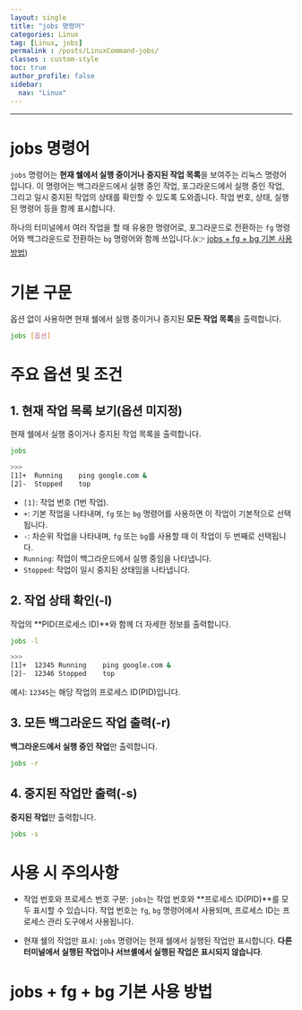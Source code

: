 ```yaml
---
layout: single
title: "jobs 명령어"
categories: Linux
tag: [Linux, jobs]
permalink : /posts/LinuxCommand-jobs/
classes : custom-style
toc: true
author_profile: false
sidebar:
  nav: "Linux"
---
```


<hr>

# jobs 명령어

`jobs` 명령어는 **현재 쉘에서 실행 중이거나 중지된 작업 목록**을 보여주는 리눅스 명령어입니다. 이 명령어는 백그라운드에서 실행 중인 작업, 포그라운드에서 실행 중인 작업, 그리고 일시 중지된 작업의 상태를 확인할 수 있도록 도와줍니다. 작업 번호, 상태, 실행된 명령어 등을 함께 표시합니다.

하나의 터미널에서 여러 작업을 할 때 유용한 명령어로, 포그라운드로 전환하는 `fg` 명령어와 백그라운드로 전환하는 `bg` 명령어와 함께 쓰입니다.(👉 [jobs + fg + bg 기본 사용 방법](https://ehdgur5123.github.io/posts/LinuxCommand-jobs/#jobs--fg--bg-%EA%B8%B0%EB%B3%B8-%EC%82%AC%EC%9A%A9-%EB%B0%A9%EB%B2%95)) 

# 기본 구문

옵션 없이 사용하면 현재 쉘에서 실행 중이거나 중지된 **모든 작업 목록**을 출력합니다.

```bash
jobs [옵션]
```

# 주요 옵션 및 조건

## 1. 현재 작업 목록 보기(옵션 미지정)

현재 쉘에서 실행 중이거나 중지된 작업 목록을 출력합니다.

```bash
jobs

>>>
[1]+  Running    ping google.com &
[2]-  Stopped    top
```

- `[1]`: 작업 번호 (1번 작업).
- `+`: 기본 작업을 나타내며, `fg` 또는 `bg` 명령어를 사용하면 이 작업이 기본적으로 선택됩니다.
- `-`: 차순위 작업을 나타내며, `fg` 또는 `bg`를 사용할 때 이 작업이 두 번째로 선택됩니다.
- `Running`: 작업이 백그라운드에서 실행 중임을 나타냅니다.
- `Stopped`: 작업이 일시 중지된 상태임을 나타냅니다.

## 2. 작업 상태 확인(-l)

작업의 **PID(프로세스 ID)**와 함께 더 자세한 정보를 출력합니다.

```bash
jobs -l

>>>
[1]+  12345 Running    ping google.com &
[2]-  12346 Stopped    top
```

예시: `12345`는 해당 작업의 프로세스 ID(PID)입니다.

## 3. 모든 백그라운드 작업 출력(-r)

**백그라운드에서 실행 중인 작업**만 출력합니다.

```bash
jobs -r
```

## 4. 중지된 작업만 출력(-s)

**중지된 작업**만 출력합니다.

```bash
jobs -s
```

# 사용 시 주의사항

- 작업 번호와 프로세스 번호 구분: `jobs`는 작업 번호와 **프로세스 ID(PID)**를 모두 표시할 수 있습니다. 작업 번호는 `fg`, `bg` 명령어에서 사용되며, 프로세스 ID는 프로세스 관리 도구에서 사용됩니다.

- 현재 쉘의 작업만 표시: `jobs` 명령어는 현재 쉘에서 실행된 작업만 표시합니다. **다른 터미널에서 실행된 작업이나 서브셸에서 실행된 작업은 표시되지 않습니다**.

# jobs + fg + bg 기본 사용 방법



